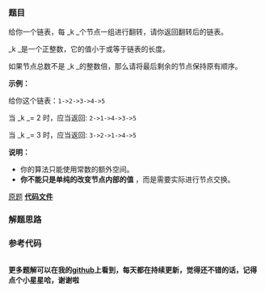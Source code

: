 ### 题目
给你一个链表，每  _k  _个节点一组进行翻转，请你返回翻转后的链表。

_k  _是一个正整数，它的值小于或等于链表的长度。

如果节点总数不是  _k  _的整数倍，那么请将最后剩余的节点保持原有顺序。



**示例：**

给你这个链表：`1->2->3->4->5`

当  _k  _= 2 时，应当返回: `2->1->4->3->5`

当  _k  _= 3 时，应当返回: `3->2->1->4->5`



**说明：**

  * 你的算法只能使用常数的额外空间。
  * **你不能只是单纯的改变节点内部的值** ，而是需要实际进行节点交换。

[原题](https://leetcode-cn.com/problems/reverse-nodes-in-k-group/)    **[代码文件]()**


### 解题思路




### 参考代码

```go


```




**更多题解可以在我的[github](https://github.com/LZH139/leetcode_Go)上看到，每天都在持续更新，觉得还不错的话，记得点个小星星哈，谢谢啦**
